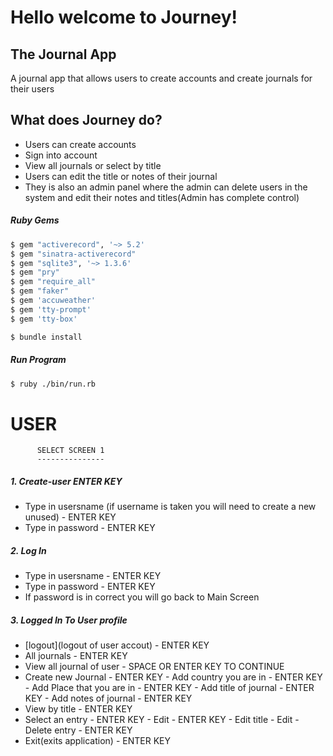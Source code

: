 


# Hello welcome to Journey!

## The Journal App
A journal app that allows users to create accounts and create journals for their users 

## What does Journey do?

 - Users can create accounts
 - Sign into account
 - View all journals or select by title
 - Users can edit the title or notes of their journal 
 - They is also an admin panel where the admin can delete users in the system and edit their notes and titles(Admin has complete control)

##### Ruby Gems
```sh
$ gem "activerecord", '~> 5.2'
$ gem "sinatra-activerecord"
$ gem "sqlite3", '~> 1.3.6'
$ gem "pry"
$ gem "require_all"
$ gem "faker"
$ gem 'accuweather'
$ gem 'tty-prompt'
$ gem 'tty-box'
```
```sh
$ bundle install
```
##### Run Program
```sh
$ ruby ./bin/run.rb
```
 
# USER 
          SELECT SCREEN 1
          ---------------
##### 1. Create-user ENTER KEY
- Type in usersname (if username is taken you will need to create a new unused) - ENTER KEY
- Type in password - ENTER KEY
##### 2. Log In
- Type in usersname - ENTER KEY
- Type in password  - ENTER KEY
- If password is in correct you will go back to Main Screen
##### 3. Logged In To User profile
- [logout](logout of user accout) - ENTER KEY
- All journals - ENTER KEY
- View all journal of user - SPACE OR ENTER KEY TO CONTINUE
- Create new Journal - ENTER KEY
            - Add country you are in - ENTER KEY
            - Add Place that you are in - ENTER KEY
            - Add title of journal - ENTER KEY
            - Add notes of journal - ENTER KEY
- View by title - ENTER KEY
- Select an entry - ENTER KEY
              - Edit - ENTER KEY
              - Edit title
              - Edit 
              - Delete entry - ENTER KEY
- Exit(exits application) - ENTER KEY 













